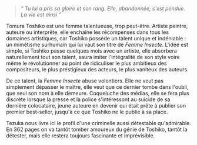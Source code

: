 > *&ldquo; Tu lui a pris sa gloire et son rang. Elle, abandonnée, s'est pendue. La vie est ainsi &rdquo;*

Tomura Toshiko est une femme talentueuse, trop peut-être. Artiste peintre, auteure ou interprête, elle enchaîne les récompenses dans tous les domaines artistiques, car Toshiko possède un talent unique et indéniable : un mimétisme surhumain qui lui vaut son titre de *Femme Insecte*. L'idée est simple, si Toshiko passe quelques mois avec un artiste, elle absorbera naturellement tout son talent, saura imiter l'intégralité de son style voire même le révolutionner au point de ridiculiser le plus ambitieux des compositeurs, le plus préstigieux des acteurs, le plus vaniteux des auteurs.

De ce talent, la *Femme Insecte* abuse volontiers. Elle ne veut pas simplement dépasser le maître, elle veut que ce dernier tombe dans l'oubli, que seul son nom à elle demeure. Coqueluche des médias, elle se fera plus discrète lorsque la presse et la police s'intéressont au suicide de sa dernière colocataire, jeune auteure en devenir qui était prête à publier son premier best-seller, jusqu'à ce que Toshiko ne le publie à sa place.

Tezuka nous livre ici le profil d'une criminelle aussi détestable qu'admirable. En 362 pages on va tantôt tomber amoureux du génie de Toshiko, tantôt la détester, mais elle restera toujours fascinante et imprévisible.